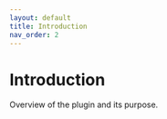 ```yaml
---
layout: default
title: Introduction
nav_order: 2
---
```


# Introduction

Overview of the plugin and its purpose.
